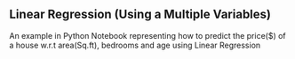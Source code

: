 ## Linear Regression (Using a Multiple Variables)

An example in Python Notebook representing how to predict the price($) of a house w.r.t area(Sq.ft), bedrooms and age using Linear Regression
